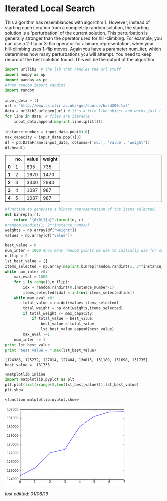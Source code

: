 
# Iterated Local Search

This algorithm has resemblances with algorithm 1. However, instead
of starting each iteration from a completely random solution, the starting solution is a
‘perturbation’ of the current solution. This perturbation is generally stronger than the
operator used for hill-climbing. For example, you can use a 2-flip or 3-flip operator for a
binary representation, when your hill-climbing uses 1-flip moves. Again you have a
parameter num_iter, which determines how many perturbations you will attempt. You
need to keep record of the best solution found. This will be the output of the algorithm.


```python
import urllib2  # the lib that handles the url stuff
import numpy as np
import pandas as pd
#from random import randint
import random

input_data = []
url = "http://www.cs.stir.ac.uk/~goc/source/hard200.txt"
data = urllib2.urlopen(url) # it's a file like object and works just like a file
for line in data: # files are iterable
    input_data.append(map(int,line.split()))

instance_number = input_data.pop(0)[0]
max_capacity = input_data.pop()[0]
df = pd.DataFrame(input_data, columns=['no.', 'value', 'weight'])
df.head()
```




<div>
<table border="1" class="dataframe">
  <thead>
    <tr style="text-align: right;">
      <th></th>
      <th>no.</th>
      <th>value</th>
      <th>weight</th>
    </tr>
  </thead>
  <tbody>
    <tr>
      <th>0</th>
      <td>1</td>
      <td>835</td>
      <td>735</td>
    </tr>
    <tr>
      <th>1</th>
      <td>2</td>
      <td>1670</td>
      <td>1470</td>
    </tr>
    <tr>
      <th>2</th>
      <td>3</td>
      <td>3340</td>
      <td>2940</td>
    </tr>
    <tr>
      <th>3</th>
      <td>4</td>
      <td>1087</td>
      <td>987</td>
    </tr>
    <tr>
      <th>4</th>
      <td>5</td>
      <td>1087</td>
      <td>987</td>
    </tr>
  </tbody>
</table>
</div>




```python
#function to generate a binary representation of the items selected.
def binrep(n,r):
    return "{0:0{1}b}".format(n, r)
#random.randint(1, 2**instance_number)
weights = np.array(df["weight"])   
values = np.array(df["value"])
```


```python
best_value = 0
num_inter = 1000 #how many random points we use to initially use for search
n_flip = 2
lst_best_value = []
items_selected = np.array(map(int,binrep(random.randint(1, 2**instance_number), instance_number)))
while num_inter >0:
    max_eval = 1000
    for i in range(0,n_flip):
        idx = random.randint(0,instance_number-1)
        items_selected[idx] = int(not items_selected[idx])
    while max_eval >0:
        total_value = np.dot(values,items_selected)
        total_weight = np.dot(weights,items_selected)
        if total_weight <= max_capacity:
            if total_value > best_value:
                best_value = total_value
                lst_best_value.append(best_value)
        max_eval -=1
    num_inter -= 1
print lst_best_value
print "best value = ",max(lst_best_value)
```

    [124386, 125272, 127014, 127404, 130015, 131189, 131698, 131735]
    best value =  131735



```python
%matplotlib inline
import matplotlib.pyplot as plt
plt.plot(list(xrange(0,len(lst_best_value))),lst_best_value)
plt.show
```




    <function matplotlib.pyplot.show>




![png](/images/Iterated-Local-Search/output_5_1.png)


*last editted: 01/06/19*
